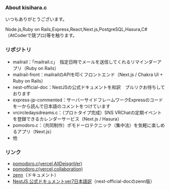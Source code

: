 ### About kisihara.c
いつもありがとうございます。

Node.js,Ruby on Rails,Express,React,Next.js,PostgreSQL,Hasura,C#（AtCoderで競プロ)等を触ります。

### リポジトリ
- mailrail：「mailrail.c」　指定日時でメールを送信してくれるリマインダーアプリ（Ruby on Rails）
- mailrail-front：mailrailのAPIを叩くフロントエンド（Next.js / Chakra UI + Ruby on Rails）
- nest-official-doc：NestJSの公式ドキュメントを和訳　プルリクお待ちしております
- express-jp-commented：サーバーサイドフレームワークExpressのコードを一から読んで日本語のコメントをつけています
- vrcircledaysdreams.c：（プロトタイプ完成）SNS VRChatの定期イベントを登録できるカレンダーサービス（Next.js / Hasura）
- pomodoro.c：（共同制作）ポモドーロテクニック（集中法）を気軽に楽しめるアプリ（Next.js）
- 他

### リンク
- [pomodoro.c(vercel,AllDeisgnVer)](https://pomodoro-c-all-design.vercel.app/)
- [pomodoro.c(vercel,collaboration)](https://pomodoro-c.vercel.app/)
- [zenn](https://zenn.dev/kisihara_c/books)（ドキュメント）
- [NestJS 公式ドキュメントver7日本語訳](https://zenn.dev/kisihara_c/books/nest-officialdoc-jp)（nest-official-docのzenn版）


<!--
**kisihara-c/kisihara-c** is a ✨ _special_ ✨ repository because its `README.md` (this file) appears on your GitHub profile.

Here are some ideas to get you started:

- 🔭 I’m currently working on ...
- 🌱 I’m currently learning ...
- 👯 I’m looking to collaborate on ...
- 🤔 I’m looking for help with ...
- 💬 Ask me about ...
- 📫 How to reach me: ...
- 😄 Pronouns: ...
- ⚡ Fun fact: ...
-->
